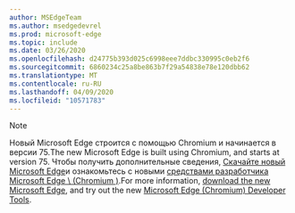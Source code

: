```yaml
---
author: MSEdgeTeam
ms.author: msedgedevrel
ms.prod: microsoft-edge
ms.topic: include
ms.date: 03/26/2020
ms.openlocfilehash: d24775b393d025c6998eee7ddbc330995c0eb2f6
ms.sourcegitcommit: 6860234c25a8be863b7f29a54838e78e120dbb62
ms.translationtype: MT
ms.contentlocale: ru-RU
ms.lasthandoff: 04/09/2020
ms.locfileid: "10571783"
---
```

> [!NOTE]
> <span data-ttu-id="2071c-101">Новый Microsoft Edge строится с помощью Chromium и начинается в версии 75.</span><span class="sxs-lookup"><span data-stu-id="2071c-101">The new Microsoft Edge is built using Chromium, and starts at version 75.</span></span>  <span data-ttu-id="2071c-102">Чтобы получить дополнительные сведения, [Скачайте новый Microsoft Edge][MicrosoftNewEdge]и ознакомьтесь с новыми [средствами разработчика Microsoft Edge \ (Chromium \)][DevtoolsGuideChromium].</span><span class="sxs-lookup"><span data-stu-id="2071c-102">For more information, [download the new Microsoft Edge][MicrosoftNewEdge], and try out the new [Microsoft Edge \(Chromium\) Developer Tools][DevtoolsGuideChromium].</span></span>  

<!-- image links -->  

<!-- links -->  

[DevtoolsGuideChromium]: /microsoft-edge/devtools-guide-chromium "Инструменты разработчика Microsoft EDGE (Chromium)"  

[MicrosoftNewEdge]: https://www.microsoft.com/edge "Скачать новый браузер Microsoft Edge"  
